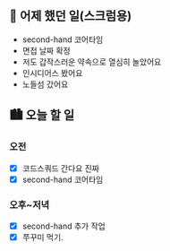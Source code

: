## 🌃 어제 했던 일(스크럼용)

- second-hand 코어타임
- 면접 날짜 확정
- 저도 갑작스러운 약속으로 열심히 놀았어요
- 인시디어스 봤어요
- 노들섬 갔어요

## 🏙️ 오늘 할 일

### 오전

- [x] 코드스쿼드 간다요 진짜
- [x] second-hand 코어타임

### 오후~저녁

- [x] second-hand 추가 작업
- [x] 쭈꾸미 먹기.
